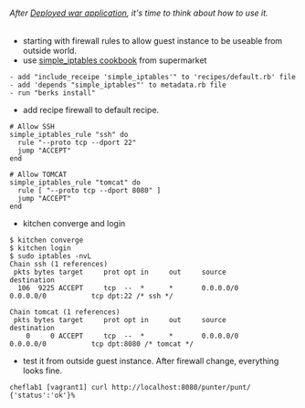 ###### After [Deployed war application](https://github.com/boonchu/opslab/blob/vagrant1/vagrant/cheflab1/DEPLOY_APP.md), it's time to think about how to use it.
* starting with firewall rules to allow guest instance to be useable from outside world.
* use [simple_iptables cookbook](https://supermarket.chef.io/cookbooks/simple_iptables) from supermarket
```
- add "include_receipe 'simple_iptables'" to 'recipes/default.rb' file
- add 'depends "simple_iptables"' to metadata.rb file
- run "berks install"
```
* add recipe firewall to default recipe.
```
# Allow SSH
simple_iptables_rule "ssh" do
  rule "--proto tcp --dport 22"
  jump "ACCEPT"
end

# Allow TOMCAT
simple_iptables_rule "tomcat" do
  rule [ "--proto tcp --dport 8080" ]
  jump "ACCEPT"
end
```
* kitchen converge and login
```
$ kitchen converge
$ kitchen login
$ sudo iptables -nvL
Chain ssh (1 references)
 pkts bytes target     prot opt in     out     source               destination
  106  9225 ACCEPT     tcp  --  *      *       0.0.0.0/0            0.0.0.0/0           tcp dpt:22 /* ssh */

Chain tomcat (1 references)
 pkts bytes target     prot opt in     out     source               destination
    0     0 ACCEPT     tcp  --  *      *       0.0.0.0/0            0.0.0.0/0           tcp dpt:8080 /* tomcat */
```
* test it from outside guest instance. After firewall change, everything looks fine.
```
cheflab1 [vagrant1] curl http://localhost:8080/punter/punt/
{'status':'ok'}%
```
